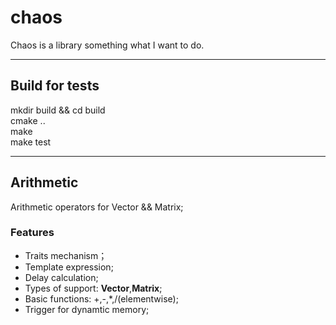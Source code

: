 # chaos
Chaos is a library something what I want to do.

------------------------------
## Build for tests
mkdir build && cd build  
cmake ..  
make  
make test

------------------------------
## Arithmetic
Arithmetic operators for Vector && Matrix;  

### Features
* Traits mechanism；
* Template expression;
* Delay calculation;
* Types of support: **Vector**,**Matrix**;
* Basic functions: +,-,*,/(elementwise);
* Trigger for dynamtic memory;